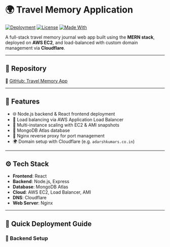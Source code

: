 # 🌍 Travel Memory Application

[![Deployment](https://img.shields.io/badge/Deployed-EC2-green.svg)](#deployment-status)
[![License](https://img.shields.io/badge/license-MIT-blue.svg)](LICENSE)
[![Made With](https://img.shields.io/badge/Made%20With-MERN-blueviolet)](#tech-stack)

A full-stack travel memory journal web app built using the **MERN stack**, deployed on **AWS EC2**, and load-balanced with custom domain management via **Cloudflare**.

---

## 📁 Repository

🔗 [GitHub: Travel Memory App](https://github.com/UnpredictablePrashant/TravelMemory)

---

## 🎯 Features

- 🌐 Node.js backend & React frontend deployment
- 🚀 Load balancing via AWS Application Load Balancer
- 🧩 Multi-instance scaling with EC2 & AMI snapshots
- 🔐 MongoDB Atlas database
- 🔄 Nginx reverse proxy for port management
- 🌍 Domain setup with Cloudflare (e.g. `adarshkumars.co.in`)

---

## ⚙️ Tech Stack

- **Frontend**: React
- **Backend**: Node.js, Express
- **Database**: MongoDB Atlas
- **Cloud**: AWS EC2, Load Balancer, AMI
- **DNS**: Cloudflare
- **Web Server**: Nginx

---

## 🚀 Quick Deployment Guide

### 🧱 Backend Setup
